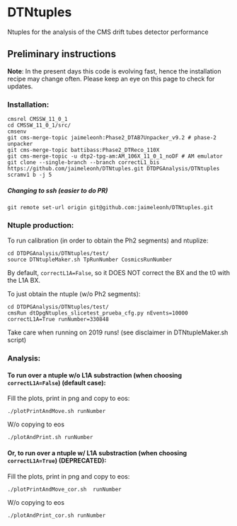 # DTNtuples
Ntuples for the analysis of the CMS drift tubes detector performance

## Preliminary instructions
**Note**: 
In the present days this code is evolving fast, hence the installation recipe may change often. Please keep an eye on this page to check for updates.

### Installation:
```
cmsrel CMSSW_11_0_1
cd CMSSW_11_0_1/src/
cmsenv
git cms-merge-topic jaimeleonh:Phase2_DTAB7Unpacker_v9.2 # phase-2 unpacker
git cms-merge-topic battibass:Phase2_DTReco_110X
git cms-merge-topic -u dtp2-tpg-am:AM_106X_11_0_1_noDF # AM emulator
git clone --single-branch --branch correctL1_bis https://github.com/jaimeleonh/DTNtuples.git DTDPGAnalysis/DTNtuples 
scramv1 b -j 5
```

##### Changing to ssh (easier to do PR)
```
git remote set-url origin git@github.com:jaimeleonh/DTNtuples.git
```


### Ntuple production:
To run calibration (in order to obtain the Ph2 segments) and ntuplize: 
```
cd DTDPGAnalysis/DTNtuples/test/
source DTNtupleMaker.sh TpRunNumber CosmicsRunNumber
```
By default, ```correctL1A=False```, so it DOES NOT correct the BX and the t0 with the L1A BX. 

To just obtain the ntuple (w/o Ph2 segments):
```
cd DTDPGAnalysis/DTNtuples/test/
cmsRun dtDpgNtuples_slicetest_prueba_cfg.py nEvents=10000 correctL1A=True runNumber=330848
```

Take care when running on 2019 runs! (see disclaimer in DTNtupleMaker.sh script)

### Analysis:
#### To run over a ntuple w/o L1A substraction (when choosing ```correctL1A=False```) (default case):
Fill the plots, print in png and copy to eos: 
```
./plotPrintAndMove.sh runNumber
```
W/o copying to eos
```
./plotAndPrint.sh runNumber
```
#### Or, to run over a ntuple w/ L1A substraction (when choosing ```correctL1A=True```) (DEPRECATED):
Fill the plots, print in png and copy to eos: 
```
./plotPrintAndMove_cor.sh  runNumber
```
W/o copying to eos
```
./plotAndPrint_cor.sh runNumber
```

